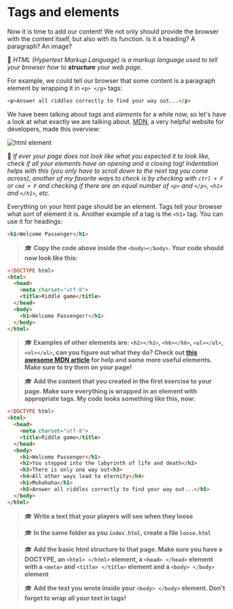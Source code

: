 # Tags and elements

Now it is time to add our content! We not only should provide the browser
with the content itself, but also with its function. Is it a heading? A paragraph? An image?

🙋 *HTML (Hypertext Markup Language) is a markup language used to tell your browser how to **structure** your web page.*

For example, we could tell our browser that some content is a paragraph element by wrapping it in `<p> </p>` tags:

```HTML
<p>Answer all riddles correctly to find your way out...</p>
```

We have been talking about *tags* and *elements* for a while now, so let's have a look at what exactly we are talking about. [MDN](https://developer.mozilla.org/en-US/docs/Learn/HTML/Introduction_to_HTML/Getting_started), a very helpful website for developers, made this overview:

![html element](https://mdn.mozillademos.org/files/9347/grumpy-cat-small.png)

🙋 *If ever your page does not look like what you expected it to look like, check if all your elements have an opening and a closing tag! Indentation helps with this (you only have to scroll down to the next tag you come across), another of my favorite ways to check is by checking with `ctrl + F` or `cmd + F` and checking if there are an equal number of `<p>` and `</p>`, `<h1>` and `</h1>`, etc.*

Everything on your html page should be an element. Tags tell your browser what sort of element it is. Another example of a tag is the `<h1>` tag. You can use it for headings:

```HTML
<h1>Welcome Passenger</h1>
```

>  🎓 **Copy the code above inside the `<body></body>`. Your code should now look like this:**

```HTML
<!DOCTYPE html>
<html>
  <head>
    <meta charset="utf-8">
    <title>Riddle game</title>
  </head>
  <body>
    <h1>Welcome Passenger!</h1>
  </body>
</html>
```

>  🎓 **Examples of other elements are: `<h2></h2>`, `<h6></h6>`, `<ul></ul>`, `<ol></ol>`, can you figure out what they do? Check out [this awesome MDN article](https://developer.mozilla.org/en-US/docs/Learn/Getting_started_with_the_web/HTML_basics) for help and some more useful elements. Make sure to try them on your page!**

>  🎓 **Add the content that you created in the first exercise to your page. Make sure everything is wrapped in an element with appropriate tags. My code looks something like this, now:**

```HTML
<!DOCTYPE html>
<html>
  <head>
    <meta charset="utf-8">
    <title>Riddle game</title>
  </head>
  <body>
    <h1>Welcome Passenger</h1>
    <h2>You stepped into the labyrinth of life and death</h2>
    <h3>There is only one way out<h3>
    <h4>All other ways lead to eternity</h4>
    <h1>Muhahaha</h1>
    <h5>Answer all riddles correctly to find your way out...</h5>
  </body>
</html>
```
>  🎓 **Write a text that your players will see when they loose**

>  🎓 **In the same folder as you `index.html`, create a file `loose.html`**

>  🎓 **Add the basic html structure to that page. Make sure you have a DOCTYPE, an `<html> </html>` element, a `<head> </head>` element with a `<meta>` and `<title> </title>` element and a `<body> </body>` element**

>  🎓 **Add the text you wrote inside your `<body> </body>` element. Don't forget to wrap all your text in tags!**
